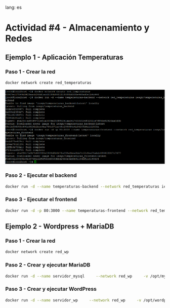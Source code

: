 
lang: es

# Actividad #4 - Almacenamiento y Redes

## Ejemplo 1 - Aplicación Temperaturas

### Paso 1 - Crear la red
```bash
docker network create red_temperaturas
```
![Example 1](/Docker/.imgs/Act-4/Fig1.png)

### Paso 2 - Ejecutar el backend
```bash
docker run -d --name temperaturas-backend --network red_temperaturas iesgn/temperaturas_backend
```

### Paso 3 - Ejecutar el frontend
```bash
docker run -d -p 80:3000 --name temperaturas-frontend --network red_temperaturas iesgn/temperaturas_frontend
```

## Ejemplo 2 - Wordpress + MariaDB

### Paso 1 - Crear la red
```bash
docker network create red_wp
```

### Paso 2 - Crear y ejecutar MariaDB
```bash
docker run -d --name servidor_mysql     --network red_wp     -v /opt/mysql_wp:/var/lib/mysql     -e MYSQL_DATABASE=bd_wp     -e MYSQL_USER=user_wp     -e MYSQL_PASSWORD=asdasd     -e MYSQL_ROOT_PASSWORD=asdasd     mariadb
```

### Paso 3 - Crear y ejecutar WordPress
```bash
docker run -d --name servidor_wp     --network red_wp     -v /opt/wordpress:/var/www/html/wp-content     -e WORDPRESS_DB_HOST=servidor_mysql     -e WORDPRESS_DB_USER=user_wp     -e WORDPRESS_DB_PASSWORD=asdasd     -e WORDPRESS_DB_NAME=bd_wp     -p 80:80     wordpress
```
